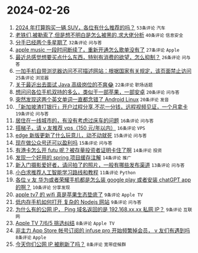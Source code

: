 # 2024-02-26

1. [2024 年打算购买一辆 SUV，各位有什么推荐的吗？](https://www.v2ex.com/t/1018409) `53条评论` `汽车`
1. [老铁们,被勒索了,但是想不明白是怎么被黑的,求大佬分析](https://www.v2ex.com/t/1018377) `40条评论` `信息安全`
1. [分手已经两个多星期了](https://www.v2ex.com/t/1018449) `32条评论` `问与答`
1. [apple music 一段时间断续了，重新开通怎么歌单没有了](https://www.v2ex.com/t/1018357) `27条评论` `Apple`
1. [最近总感觉想要买点什么东西，特别有消费的欲望，怎么抑制？](https://www.v2ex.com/t/1018423) `26条评论` `问与答`
1. [一加手机自带浏览器访问不可描述网站：根据国家有关规定，该页面禁止访问](https://www.v2ex.com/t/1018430) `25条评论` `浏览器`
1. [关于最近出去面试 Java 高级岗位的不爽😂](https://www.v2ex.com/t/1018420) `22条评论` `职场话题`
1. [想问问各位手机双持的多么，类似于一部苹果，一部安卓](https://www.v2ex.com/t/1018414) `20条评论` `问与答`
1. [突然发现这两个英文单词一直都念错了 Android Linux](https://www.v2ex.com/t/1018408) `20条评论` `发音`
1. [「新加坡渣打银行」开户过程分享,不花一分钱，远程视频见证，一个月拿卡](https://www.v2ex.com/t/1018371) `19条评论` `问与答`
1. [居住在一线城市的，有没有考虑过床车的问题](https://www.v2ex.com/t/1018444) `16条评论` `问与答`
1. [搭梯子，请 v 友推荐 vps（150 元/年以内）](https://www.v2ex.com/t/1018427) `16条评论` `VPS`
1. [edge 新版更新了什么玩意儿，动不动就死](https://www.v2ex.com/t/1018365) `15条评论` `问与答`
1. [现在做公众号还可以盈利吗](https://www.v2ex.com/t/1018363) `15条评论` `问与答`
1. [有港卡怎么开 futu 呢？被存量投资者证明卡住了啊](https://www.v2ex.com/t/1018442) `14条评论` `投资`
1. [发现一个好用的 spring 项目缓存注解](https://www.v2ex.com/t/1018373) `14条评论` `推广`
1. [新入门摄影爱好者，请问拍了的照片，一般有哪些发布渠道](https://www.v2ex.com/t/1018413) `13条评论` `问与答`
1. [小白求推荐人工智能学习路线和教程](https://www.v2ex.com/t/1018376) `11条评论` `Python`
1. [各位 v 友 华为或者荣耀手机都是怎么装 google play 或者安装 chatGPT app 的啊？](https://www.v2ex.com/t/1018367) `10条评论` `分享发现`
1. [apple tv7 的 wifi 真是苹果生态垫底了](https://www.v2ex.com/t/1018375) `9条评论` `Apple TV`
1. [低内存手机如何打开 复杂的 Nodejs 网站](https://www.v2ex.com/t/1018374) `9条评论` `问与答`
1. [为什么有的公网 IP， Ping 域名返回的是 192.168.xx.xx 私网 IP？](https://www.v2ex.com/t/1018358) `9条评论` `互联网`
1. [Apple TV 7/6/5 挑选纠结](https://www.v2ex.com/t/1018437) `8条评论` `Apple TV`
1. [非主力 App Store 帐号订阅的 infuse pro 开始频繁掉会员， v 友们有遇到吗](https://www.v2ex.com/t/1018434) `8条评论` `Apple`
1. [今天你们公网 IP 被刷新了吗？](https://www.v2ex.com/t/1018402) `8条评论` `宽带症候群`
